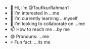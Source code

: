 - 👋 Hi, I’m @ToufikurRahman1
- 👀 I’m interested in ...me
- 🌱 I’m currently learning ...myself
- 💞️ I’m looking to collaborate on ...me
- 📫 How to reach me ...by me
- 😄 Pronouns: ...me
- ⚡ Fun fact: ...its
me

<!---
ToufikurRahman1/ToufikurRahman1 is a ✨ special ✨ repository because its `README.md` (this file) appears on your GitHub profile.
You can click the Preview link to take a look at your changes.
--->
